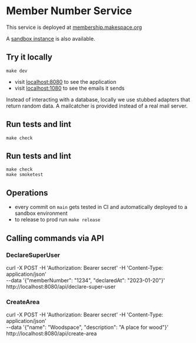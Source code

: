 # Member Number Service

This service is deployed at [membership.makespace.org](https://membership.makespace.org)

A [sandbox instance](https://member-number-lookup-sandbox-fnl2w3f7da-nw.a.run.app) is also available.

## Try it locally

```
make dev
```

- visit [localhost:8080](http://localhost:8080) to see the application
- visit [localhost:1080](http://localhost:1080) to see the emails it sends

Instead of interacting with a database, locally we use stubbed adapters that return random data.
A mailcatcher is provided instead of a real mail server.

## Run tests and lint

```
make check
```

## Run tests and lint

```
make check
make smoketest
```

## Operations

- every commit on `main` gets tested in CI and automatically deployed to a sandbox environment
- to release to prod run `make release`

## Calling commands via API

### DeclareSuperUser

curl -X POST -H 'Authorization: Bearer secret' -H 'Content-Type: application/json' \
--data '{"memberNumber": "1234", "declaredAt": "2023-01-20"}' http://localhost:8080/api/declare-super-user

### CreateArea

curl -X POST -H 'Authorization: Bearer secret' -H 'Content-Type: application/json' \
--data '{"name": "Woodspace", "description": "A place for wood"}' http://localhost:8080/api/create-area
